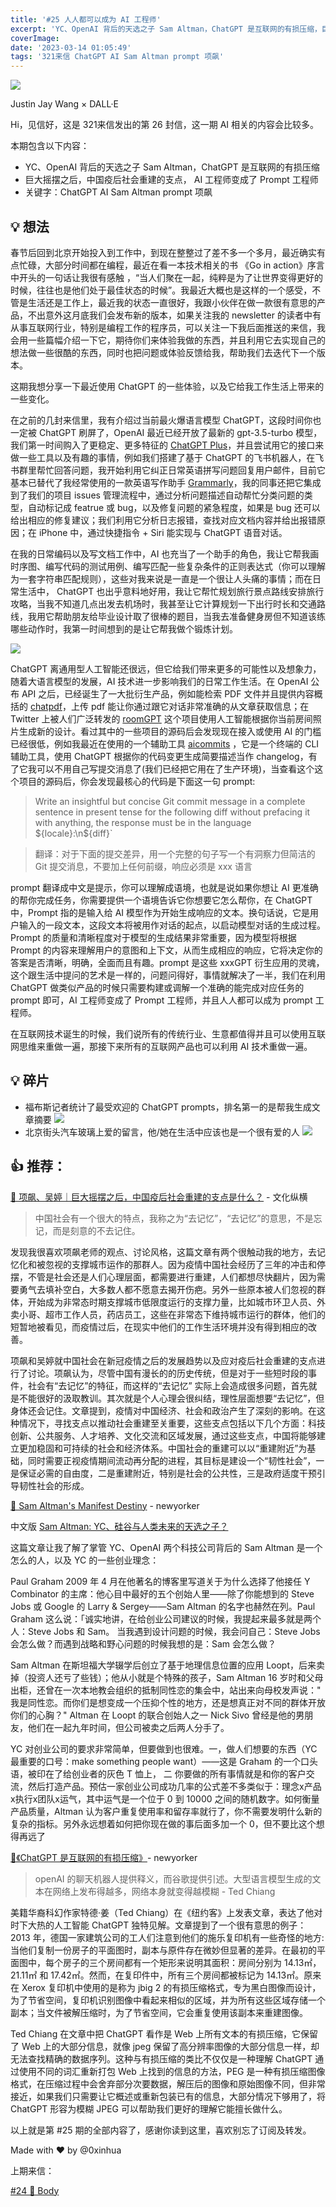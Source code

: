```yaml
---
title: '#25 人人都可以成为 AI 工程师'
excerpt: 'YC、OpenAI 背后的天选之子 Sam Altman，ChatGPT 是互联网的有损压缩，巨大摇摆之后，中国疫后社会重建的支点， AI 工程师变成了 Prompt 工程师'
coverImage:
date: '2023-03-14 01:05:49'
tags: '321来信 ChatGPT AI Sam Altman prompt 项飙'
---
```


![](https://assets.wuxinhua.com/blog/assets/newsletter/25-dalle.png)

Justin Jay Wang × DALL·E

Hi，见信好，这是 321来信发出的第 26 封信，这一期 AI 相关的内容会比较多。

本期包含以下内容：

- YC、OpenAI 背后的天选之子 Sam Altman，ChatGPT 是互联网的有损压缩
- 巨大摇摆之后，中国疫后社会重建的支点， AI 工程师变成了 Prompt 工程师
- 关键字：ChatGPT AI Sam Altman prompt 项飙

## 💡 想法

春节后回到北京开始投入到工作中，到现在整整过了差不多一个多月，最近确实有点忙碌，大部分时间都在编程，最近在看一本技术相关的书 《Go in action》序言中开头的一句话让我很有感触 ，“当人们聚在一起，纯粹是为了让世界变得更好的时候，往往也是他们处于最佳状态的时候”。我最近大概也是这样的一个感受，不管是生活还是工作上，最近我的状态一直很好，我跟小伙伴在做一款很有意思的产品，不出意外这月底我们会发布新的版本，如果关注我的 newsletter 的读者中有从事互联网行业，特别是编程工作的程序员，可以关注一下我后面推送的来信，我会用一些篇幅介绍一下它，期待你们来体验我做的东西，并且利用它去实现自己的想法做一些很酷的东西，同时也把问题或体验反馈给我，帮助我们去迭代下一个版本。

这期我想分享一下最近使用 ChatGPT 的一些体验，以及它给我工作生活上带来的一些变化。

在之前的几封来信里，我有介绍过当前最火爆语言模型 ChatGPT，这段时间你也一定被 ChatGPT 刷屏了，OpenAI 最近已经开放了最新的 gpt-3.5-turbo 模型，我们第一时间购入了更稳定、更多特征的 [ChatGPT Plus](https://openai.com/blog/chatgpt-plus)，并且尝试用它的接口来做一些工具以及有趣的事情，例如我们搭建了基于 ChatGPT 的飞书机器人，在飞书群里帮忙回答问题，我开始利用它纠正日常英语拼写问题回复用户邮件，目前它基本已替代了我经常使用的一款英语写作助手 [Grammarly](https://app.grammarly.com/)，我的同事还把它集成到了我们的项目 issues 管理流程中，通过分析问题描述自动帮忙分类问题的类型，自动标记成 featrue 或 bug，以及修复问题的紧急程度，如果是 bug 还可以给出相应的修复建议；我们利用它分析日志报错，查找对应文档内容并给出报错原因；在 iPhone 中，通过快捷指令 + Siri 能实现与 ChatGPT 语音对话。

在我的日常编码以及写文档工作中，AI 也充当了一个助手的角色，我让它帮我画时序图、编写代码的测试用例、编写匹配一些复杂条件的正则表达式（你可以理解为一套字符串匹配规则），这些对我来说是一直是一个很让人头痛的事情；而在日常生活中， ChatGPT 也出乎意料地好用，我让它帮忙规划旅行景点路线安排旅行攻略，当我不知道几点出发去机场时，我甚至让它计算规划一下出行时长和交通路线，我用它帮助朋友给毕业设计取了很棒的题目，当我去准备健身房但不知道该练哪些动作时，我第一时间想到的是让它帮我做个锻炼计划。

![](https://assets.wuxinhua.com/blog/assets/newsletter/25-gym.png)

ChatGPT 离通用型人工智能还很远，但它给我们带来更多的可能性以及想象力，随着大语言模型的发展，AI 技术进一步影响我们的日常工作生活。在 OpenAI 公布 API 之后，已经诞生了一大批衍生产品，例如能检索 PDF 文件并且提供内容概括的 [chatpdf](https://www.chatpdf.com/)，上传 pdf 能让你通过跟它对话非常准确的从文章获取信息；在 Twitter 上被人们广泛转发的 [roomGPT](https://www.roomgpt.io/) 这个项目使用人工智能根据你当前房间照片生成新的设计。看过其中的一些项目的源码后会发现现在接入或使用 AI 的门槛已经很低，例如我最近在使用的一个辅助工具 [aicommits](https://github.com/Nutlope/aicommits#readme) ，它是一个终端的 CLI 辅助工具，使用 ChatGPT 根据你的代码变更生成简要描述当作 changelog，有了它我可以不用自己写提交消息了(我们已经把它用在了生产环境)，当查看这个这个项目的源码后，你会发现最核心的代码是下面这一句 prompt:

> Write an insightful but concise Git commit message in a complete sentence in present tense for the following diff without prefacing it with anything, the response must be in the language ${locale}:\n${diff}`

> 翻译：对于下面的提交差异，用一个完整的句子写一个有洞察力但简洁的 Git 提交消息，不要加上任何前缀，响应必须是 xxx 语言

prompt 翻译成中文是提示，你可以理解成语境，也就是说如果你想让 AI 更准确的帮你完成任务，你需要提供一个语境告诉它你想要它怎么帮你，在 ChatGPT 中，Prompt 指的是输入给 AI 模型作为开始生成响应的文本。换句话说，它是用户输入的一段文本，这段文本将被用作对话的起点，以启动模型对话的生成过程。Prompt 的质量和清晰程度对于模型的生成结果非常重要，因为模型将根据 Prompt 的内容来理解用户的意图和上下文，从而生成相应的响应，它将决定你的答案是否清晰，明确，全面而且有趣。prompt 是这些 xxxGPT 衍生应用的灵魂，这个跟生活中提问的艺术是一样的，问题问得好，事情就解决了一半，我们在利用 ChatGPT 做类似产品的时候只需要构建或调解一个准确的能完成对应任务的 prompt 即可，AI 工程师变成了 Prompt 工程师，并且人人都可以成为 prompt 工程师。

在互联网技术诞生的时候，我们说所有的传统行业、生意都值得并且可以使用互联网思维来重做一遍，那接下来所有的互联网产品也可以利用 AI 技术重做一遍。

## 💡 碎片

- 福布斯记者统计了最受欢迎的 ChatGPT prompts，排名第一的是帮我生成文章摘要
![](https://assets.wuxinhua.com/blog/assets/newsletter/25-prompts.jpeg)
- 北京街头汽车玻璃上爱的留言，他/她在生活中应该也是一个很有爱的人
![](https://assets.wuxinhua.com/blog/assets/newsletter/25-love.png)

## 👍 推荐：

[📃 项飙、吴婷｜巨大摇摆之后，中国疫后社会重建的支点是什么？](https://mp.weixin.qq.com/s/fwP17uscQ6771b--jgWxuw) -  文化纵横

> 中国社会有一个很大的特点，我称之为“去记忆”，“去记忆”的意思，不是忘记，而是刻意的不去记住。

发现我很喜欢项飙老师的观点、讨论风格，这篇文章有两个很触动我的地方，去记忆化和被忽视的支撑城市运作的那群人。因为疫情中国社会经历了三年的冲击和停摆，不管是社会还是人们心理层面，都需要进行重建，人们都想尽快翻片，因为需要勇气去填补空白，大多数人都不愿意去揭开伤疤。另外一些原本被人们忽视的群体，开始成为非常态时期支撑城市低限度运行的支撑力量，比如城市环卫人员、外卖小哥、超市工作人员，药店员工，这些在非常态下维持城市运行的群体，他们的短暂地被看见，而疫情过后，在现实中他们的工作生活环境并没有得到相应的改善。

项飙和吴婷就中国社会在新冠疫情之后的发展趋势以及应对疫后社会重建的支点进行了讨论。项飙认为，尽管中国有漫长的的历史传统，但是对于一些短时段的事件，社会有“去记忆”的特征，而这样的“去记忆” 实际上会造成很多问题，首先就是不能很好的汲取教训。其次就是个人心理会很纠结，理性层面想要“去记忆”，但身体还会记住。文章提到，疫情对中国经济、社会和政治产生了深刻的影响。在这种情况下，寻找支点以推动社会重建至关重要，这些支点包括以下几个方面：科技创新、公共服务、人才培养、文化交流和区域发展，通过这些支点，中国将能够建立更加稳固和可持续的社会和经济体系。中国社会的重建可以以“重建附近”为基础，同时需要正视疫情期间流动再分配的进程，其目标是建设一个“韧性社会”，一是保证必需的自由度，二是重建附近，特别是社会的公共性，三是政府适度干预引导韧性社会的形成。


[📃 Sam Altman's Manifest Destiny](http://www.newyorker.com/magazine/2016/10/10/sam-altmans-manifest-destiny) - newyorker

中文版 [Sam Altman: YC、硅谷与人类未来的天选之子？](https://mp.weixin.qq.com/s/NDtAcGJ2NKKu5iFNXR4u9g)


这篇文章让我了解了掌管 YC、OpenAI 两个科技公司背后的 Sam Altman 是一个怎么的人，以及 YC 的一些创业理念：

Paul Graham 2009 年 4 月在他著名的博客里写道关于为什么选择了他接任 Y Combinator 的主席：他心目中最好的五个创始人里——除了你能想到的 Steve Jobs 或 Google 的 Larry & Sergey——Sam Altman 的名字也赫然在列。Paul Graham 这么说：「诚实地讲，在给创业公司建议的时候，我提起来最多就是两个人：Steve Jobs 和 Sam。 当我遇到设计问题的时候，我会问自己：Steve Jobs 会怎么做？而遇到战略和野心问题的时候我想的是：Sam 会怎么做？

Sam Altman 在斯坦福大学辍学后创立了基于地理信息位置的应用 Loopt，后来卖掉（投资人还亏了些钱）；他从小就是个特殊的孩子，Sam Altman 16 岁时和父母出柜，还曾在一次本地教会组织的抵制同性恋的集会中，站出来向母校发声说：" 我是同性恋。而你们是想变成一个压抑个性的地方，还是想真正对不同的群体开放你们的心胸？" Altman 在 Loopt 的联合创始人之一 Nick Sivo 曾经是他的男朋友，他们在一起九年时间，但公司被卖之后两人分手了。

YC 对创业公司的要求非常简单，但要做到也很难。一，做人们想要的东西（YC 最重要的口号：make something people want）——这是 Graham 的一个口头语，被印在了给创业者的灰色 T 恤上， 二 你要做的所有事情就是和你的客户交流，然后打造产品。预估一家创业公司成功几率的公式差不多类似于：理念x产品x执行x团队x运气，其中运气是一个位于 0 到 10000 之间的随机数字。如何衡量产品质量，Altman 认为客户重复使用率和留存率就行了，你不需要发明什么新的复杂的指标。另外永远想着如何把你现在做的事后面多加一个 0，但不要比这个想得再远了


[📃《ChatGPT 是互联网的有损压缩》](https://www.newyorker.com/tech/annals-of-technology/chatgpt-is-a-blurry-jpeg-of-the-web)-  newyorker

> openAI 的聊天机器人提供释义，而谷歌提供引述。大型语言模型生成的文本在网络上发布得越多，网络本身就变得越模糊  - Ted Chiang

美籍华裔科幻作家特德·姜（Ted  Chiang）在《纽约客》上发表文章，表达了他对时下大热的人工智能 ChatGPT 独特见解。文章提到了一个很有意思的例子： 2013 年，德国一家建筑公司的工人们注意到他们的施乐复印机有一些奇怪的地方:当他们复制一份房子的平面图时，副本与原件存在微妙但显著的差异。在最初的平面图中，每个房子的三个房间都有一个矩形来说明其面积：房间分别为 14.13㎡，21.11㎡ 和 17.42㎡。然而，在复印件中，所有三个房间都被标记为 14.13㎡。原来在 Xerox 复印机中使用的是称为 jbig 2 的有损压缩格式，专为黑白图像而设计，为了节省空间，复印机识别图像中看起来相似的区域，并为所有这些区域存储一个副本；当文件被解压缩时，为了节省空间，它会重复使用该副本来重建图像。

Ted Chiang 在文章中把 ChatGPT 看作是 Web 上所有文本的有损压缩，它保留了 Web 上的大部分信息，就像 jpeg 保留了高分辨率图像的大部分信息一样，却无法查找精确的数据序列。这种与有损压缩的类比不仅仅是一种理解 ChatGPT 通过使用不同的词汇重新打包 Web 上找到的信息的方法，PEG 是一种有损压缩图像格式，在压缩过程中会舍弃部分次要数据，解压后的图像和原始图像不同，但非常接近，如果我们只需要让它概述或重新包装已有的信息，大部分情况下够用了，将 ChatGPT 形容为模糊 JPEG 可以帮助我们更好的理解它能擅长做什么。


以上就是第 #25 期的全部内容了，感谢你读到这里，喜欢别忘了订阅及转发。

Made with ❤️ by @0xinhua

上期来信：

[#24 👀 Body](https://321laixin.zhubai.love/posts/2228947882437378048)
